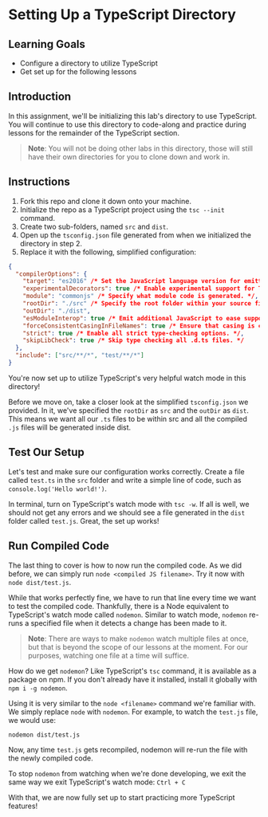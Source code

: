 # Setting Up a TypeScript Directory

## Learning Goals 

- Configure a directory to utilize TypeScript
- Get set up for the following lessons

## Introduction

In this assignment, we'll be initializing this lab's directory to use TypeScript.
You will continue to use this directory to code-along and practice during lessons 
for the remainder of the TypeScript section. 

> **Note**: You will not be doing other labs in this directory, those will still
> have their own directories for you to clone down and work in. 

## Instructions

1. Fork this repo and clone it down onto your machine. 
2. Initialize the repo as a TypeScript project using the `tsc --init` command.
3. Create two sub-folders, named `src` and `dist`. 
4. Open up the `tsconfig.json` file generated from when we initialized
   the directory in step 2.
5. Replace it with the following, simplified configuration: 

```json
{
  "compilerOptions": {
    "target": "es2016" /* Set the JavaScript language version for emitted JavaScript and include compatible library declarations. */,
    "experimentalDecorators": true /* Enable experimental support for TC39 stage 2 draft decorators. */,
    "module": "commonjs" /* Specify what module code is generated. */,
    "rootDir": "./src" /* Specify the root folder within your source files. */,
    "outDir": "./dist",
    "esModuleInterop": true /* Emit additional JavaScript to ease support for importing CommonJS modules. This enables 'allowSyntheticDefaultImports' for type compatibility. */,
    "forceConsistentCasingInFileNames": true /* Ensure that casing is correct in imports. */,
    "strict": true /* Enable all strict type-checking options. */,
    "skipLibCheck": true /* Skip type checking all .d.ts files. */
  },
  "include": ["src/**/*", "test/**/*"]
}
```

You're now set up to utilize TypeScript's very helpful watch mode in this directory!

Before we move on, take a closer look at the simplified `tsconfig.json` we provided. 
In it, we've specified the `rootDir` as `src` and the `outDir` as `dist`. This means 
we want all our `.ts` files to be within src and all the compiled `.js` files will be 
generated inside dist.

## Test Our Setup 

Let's test and make sure our configuration works correctly. Create a file called `test.ts`
in the `src` folder and write a simple line of code, such as `console.log('Hello world!')`. 

In terminal, turn on TypeScript's watch mode with `tsc -w`. If all is well, we should not 
get any errors and we should see a file generated in the `dist` folder called `test.js`. 
Great, the set up works! 

## Run Compiled Code 

The last thing to cover is how to now run the compiled code. As we did before, we can 
simply run `node <compiled JS filename>`. Try it now with `node dist/test.js`. 

While that works perfectly fine, we have to run that line every time we want to 
test the compiled code. Thankfully, there is a Node equivalent to TypeScript's watch 
mode called `nodemon`. Similar to watch mode, `nodemon` re-runs a specified file when 
it detects a change has been made to it. 

> **Note**: There are ways to make `nodemon` watch multiple files at once, but that is 
> beyond the scope of our lessons at the moment. For our purposes, watching one file 
> at a time will suffice. 

How do we get `nodemon`? Like TypeScript's `tsc` command, it is available as a package
on npm. If you don't already have it installed, install it globally with `npm i -g nodemon`. 

Using it is very similar to the `node <filename>` command we're familiar with. We simply 
replace `node` with `nodemon`. For example, to watch the `test.js` file, we would use:

`nodemon dist/test.js` 

Now, any time `test.js` gets recompiled, nodemon will re-run the file with the newly 
compiled code. 

To stop `nodemon` from watching when we're done developing, we exit the same way we exit 
TypeScript's watch mode: `Ctrl + C` 

With that, we are now fully set up to start practicing more TypeScript features! 